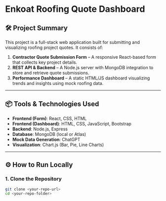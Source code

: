 # Enkoat Roofing Quote Dashboard

## 🛠️ Project Summary

This project is a full-stack web application built for submitting and visualizing roofing project quotes. It consists of:

1. **Contractor Quote Submission Form** – A responsive React-based form that collects key project details.
2. **REST API & Backend** – A Node.js server with MongoDB integration to store and retrieve quote submissions.
3. **Performance Dashboard** – A static HTML/JS dashboard visualizing trends and insights using mock roofing data.

---

## 📦 Tools & Technologies Used

- **Frontend (Form)**: React, CSS, HTML
- **Frontend (Dashboard)**: HTML, CSS, JavaScript, Bootstrap
- **Backend**: Node.js, Express
- **Database**: MongoDB (local or Atlas)
- **Mock Data Generation**: ChatGPT
- **Visualization**: Chart.js (Bar, Pie, Line Charts)

---

## ⚙️ How to Run Locally

### 1. Clone the Repository

```bash
git clone <your-repo-url>
cd <your-repo-folder>
```

